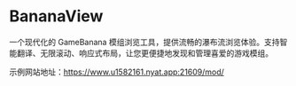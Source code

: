 # BananaView
一个现代化的 GameBanana 模组浏览工具，提供流畅的瀑布流浏览体验。支持智能翻译、无限滚动、响应式布局，让您更便捷地发现和管理喜爱的游戏模组。

示例网站地址：https://www.u1582161.nyat.app:21609/mod/
